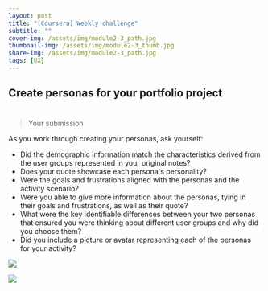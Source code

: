 ```yaml
---
layout: post
title: "[Coursera] Weekly challenge"
subtitle: ""
cover-img: /assets/img/module2-3_path.jpg
thumbnail-img: /assets/img/module2-3_thumb.jpg
share-img: /assets/img/module2-3_path.jpg
tags: [UX]
--- 
```


## Create personas for your portfolio project
#
>Your submission <br/>

As you work through creating your personas, ask yourself:
- Did the demographic information match the characteristics derived from the user groups represented in your original notes?
- Does your quote showcase each persona's personality?
- Were the goals and frustrations aligned with the personas and the activity scenario?
 - Were you able to give more information about the personas, tying in their goals and frustrations, as well as their quote?
- What were the key identifiable differences between your two personas that ensured you were thinking about different user groups and why did you choose them?
- Did you include a picture or avatar representing each of the personas for your activity?

![](https://velog.velcdn.com/images/erica990604/post/ce0c0f51-4cff-42b2-b766-f6a20d5f7538/image.png)

![](https://velog.velcdn.com/images/erica990604/post/1808579f-f692-4834-a358-20396a9d3e57/image.png)